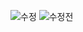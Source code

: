 ![수정](https://user-images.githubusercontent.com/75701998/188176635-48fe0e43-2a42-4ca1-a50d-27b68461a7de.png)
![수정전](https://user-images.githubusercontent.com/75701998/188176647-bcf755d3-049c-4271-919c-1ded6d812e1e.png)
